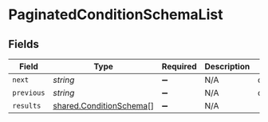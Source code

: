 # PaginatedConditionSchemaList


## Fields

| Field                                                              | Type                                                               | Required                                                           | Description                                                        | Example                                                            |
| ------------------------------------------------------------------ | ------------------------------------------------------------------ | ------------------------------------------------------------------ | ------------------------------------------------------------------ | ------------------------------------------------------------------ |
| `next`                                                             | *string*                                                           | :heavy_minus_sign:                                                 | N/A                                                                | cD0yMDIxLTAxLTA2KzAzJTNBMjQlM0E1My40MzQzMjYlMkIwMCUzQTAw           |
| `previous`                                                         | *string*                                                           | :heavy_minus_sign:                                                 | N/A                                                                | cj1sZXdwd2VycWVtY29zZnNkc2NzUWxNMEUxTXk0ME16UXpNallsTWtJ           |
| `results`                                                          | [shared.ConditionSchema](../../models/shared/conditionschema.md)[] | :heavy_minus_sign:                                                 | N/A                                                                |                                                                    |